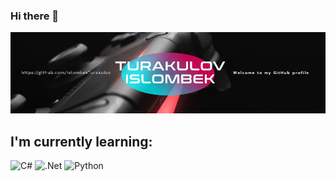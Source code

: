 ### Hi there 👋

[![Header](https://github.com/IslombekTurakulov/IslombekTurakulov/blob/main/Images/header2.jpg)](https://www.youtube.com/c/DarkPrinceOfficial)

## I'm currently learning:

![C#](https://img.shields.io/badge/-C#-090909?style=for-the-badge&logo=c#&logoColor=47C5FB)
![.Net](https://img.shields.io/badge/-Framework-090909k?style=for-the-badge&logo=.net&logoColor=47C5FB)
![Python](https://img.shields.io/badge/-Python-090909?style=for-the-badge&logo=python&logoColor=47C5FB)

